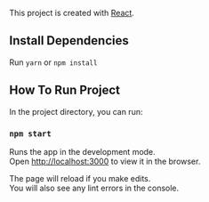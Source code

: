 This project is created with [React](https://github.com/facebook/create-react-app).

## Install Dependencies 

Run `yarn` or `npm install`


## How To Run Project

In the project directory, you can run:

### `npm start`

Runs the app in the development mode.<br>
Open [http://localhost:3000](http://localhost:3000) to view it in the browser.

The page will reload if you make edits.<br>
You will also see any lint errors in the console.
